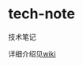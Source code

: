 # tech-note
技术笔记

详细介绍见[wiki](https://github.com/UZPENG/tech-note/wiki/%E6%8A%80%E6%9C%AF%E7%AC%94%E8%AE%B0%E6%95%B4%E5%90%88)
